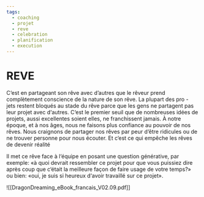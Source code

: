 ```yaml
---
tags:
  - coaching
  - projet
  - reve
  - celebration
  - planification
  - execution
---
```


# REVE

C‘est en partageant son rêve avec d’autres que le rêveur prend complètement conscience de la nature de son rêve. La plupart des pro - jets restent bloqués au stade du rêve parce que les gens ne partagent pas leur projet avec d‘autres. C‘est le premier seuil que de nombreuses idées de projets, aussi excellentes soient elles, ne franchissent jamais. À notre époque, et à nos âges, nous ne faisons plus confiance au pouvoir de nos rêves. Nous craignons de partager nos rêves par peur d‘être ridicules ou de ne trouver personne pour nous écouter. Et c‘est ce qui empêche les rêves de devenir réalité

Il met ce rêve face à l‘équipe en posant une question générative, par exemple: «à quoi devrait ressembler ce projet pour que vous puissiez dire après coup que c‘était la meilleure façon de faire usage de votre temps?» ou bien: «oui, je suis si heureux d‘avoir travaillé sur ce projet».






![[DragonDreaming_eBook_francais_V02.09.pdf]]